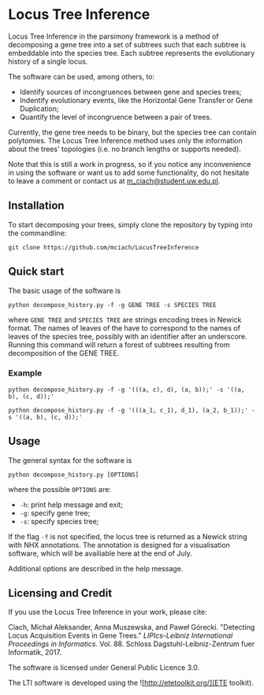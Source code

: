 # Locus Tree Inference
 
Locus Tree Inference in the parsimony framework is a method of decomposing a gene tree into a set of subtrees such that each subtree is embeddable into the species tree. 
Each subtree represents the evolutionary history of a single locus. 

The software can be used, among others, to:
* Identify sources of incongruences between gene and species trees;
* Indentify evolutionary events, like the Horizontal Gene Transfer or Gene Duplication;
* Quantify the level of incongruence between a pair of trees.

Currently, the gene tree needs to be binary, but the species tree can contain polytomies.
The Locus Tree Inference method uses only the information about the trees' topologies (i.e. no branch lengths or supports needed). 

Note that this is still a work in progress, so if you notice any inconvenience in using the software or want us to add some functionality, do not hesitate to leave a comment or contact us at m_ciach@student.uw.edu.pl. 

## Installation

To start decomposing your trees, simply clone the repository by typing into the commandline:

```shell 
git clone https://github.com/mciach/LocusTreeInference
```

## Quick start 

The basic usage of the software is 

```shell
python decompose_history.py -f -g GENE TREE -s SPECIES TREE 
```

where `GENE TREE` and `SPECIES TREE` are strings encoding trees in Newick format. 
The names of leaves of the have to correspond to the names of leaves of the species tree, possibly with an identifier after an underscore.
Running this command will return a forest of subtrees resulting from decomposition of the GENE TREE.

### Example 

```shell 
python decompose_history.py -f -g '(((a, c), d), (a, b));' -s '((a, b), (c, d));'
```

```shell 
python decompose_history.py -f -g '(((a_1, c_1), d_1), (a_2, b_1));' -s '((a, b), (c, d));'
```

## Usage

The general syntax for the software is 

```shell 
python decompose_history.py [OPTIONS]
```

where the possible `OPTIONS` are:

* `-h`: print help message and exit;
* `-g`: specify gene tree;
* `-s`: specify species tree; 

If the flag `-f` is not specified, the locus tree is returned as a Newick string with NHX annotations. 
The annotation is designed for a visualisation software, which will be availiable here at the end of July. 

Additional options are described in the help message.

## Licensing and Credit

If you use the Locus Tree Inference in your work, please cite:

Ciach, Michał Aleksander, Anna Muszewska, and Paweł Górecki. "Detecting Locus Acquisition Events in Gene Trees." *LIPIcs-Leibniz International Proceedings in Informatics.* Vol. 88. Schloss Dagstuhl-Leibniz-Zentrum fuer Informatik, 2017.

The software is licensed under General Public Licence 3.0. 

The LTI software is developed using the ![http://etetoolkit.org/](ETE toolkit).
